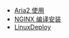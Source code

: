 <!-- docs/_sidebar.md -->

* [Aria2 使用](aria2.md)
* [NGINX 编译安装](nginx.md)
* [LinuxDeploy](linuxdeploy.md)